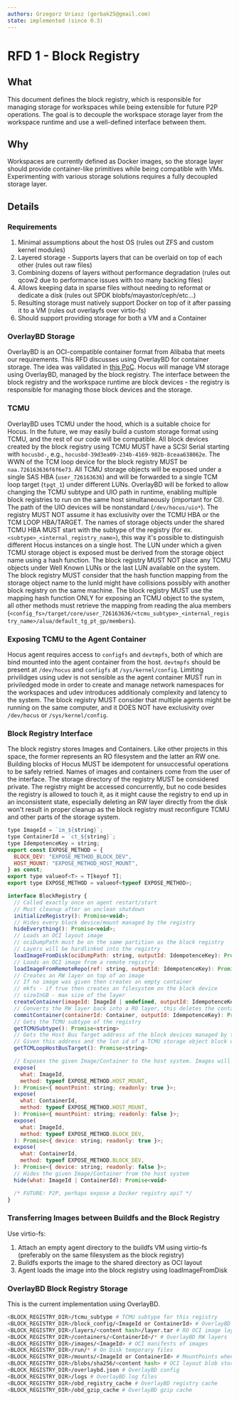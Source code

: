 ```yaml
---
authors: Grzegorz Uriasz (gorbak25@gmail.com)
state: implemented (since 0.3)
---
```


# RFD 1 - Block Registry

## What

This document defines the block registry, which is responsible for managing storage for workspaces while being extensible for future P2P operations. The goal is to decouple the workspace storage layer from the workspace runtime and use a well-defined interface between them.

## Why

Workspaces are currently defined as Docker images, so the storage layer should provide container-like primitives while being compatible with VMs. Experimenting with various storage solutions requires a fully decoupled storage layer.

## Details

### Requirements

1. Minimal assumptions about the host OS (rules out ZFS and custom kernel modules)
2. Layered storage - Supports layers that can be overlaid on top of each other (rules out raw files)
3. Combining dozens of layers without performance degradation (rules out qcow2 due to performance issues with too many backing files)
4. Allows keeping data in sparse files without needing to reformat or dedicate a disk (rules out SPDK blobfs/mayastor/ceph/etc...)
5. Resulting storage must natively support Docker on top of it after passing it to a VM (rules out overlayfs over virtio-fs)
6. Should support providing storage for both a VM and a Container

### OverlayBD Storage

OverlayBD is an OCI-compatible container format from Alibaba that meets our requirements. This RFD discusses using OverlayBD for container storage. The idea was validated in [this PoC](https://github.com/hocus-dev/hocus/pull/59). Hocus will manage VM storage using OverlayBD, managed by the block registry. The interface between the block registry and the workspace runtime are block devices - the registry is responsible for managing those block devices and the storage.

### TCMU

OverlayBD uses TCMU under the hood, which is a suitable choice for Hocus. In the future, we may easily build a custom storage format using TCMU, and the rest of our code will be compatible. All block devices created by the block registry using TCMU MUST have a SCSI Serial starting with `hocusbd-`, e.g., `hocusbd-39d3ea09-234b-4169-982b-8ceaa638062e`. The WWN of the TCM loop device for the block registry MUST be `naa.726163636f6f6e73`. All TCMU storage objects will be exposed under a single SAS HBA (`user_726163636`) and will be forwarded to a single TCM loop target (`tpgt_1`) under different LUNs. OverlayBD will be forked to allow changing the TCMU subtype and UIO path in runtime, enabling multiple block registries to run on the same host simultaneously (important for CI). The path of the UIO devices will be nonstandard (`/dev/hocus/uio*`). The registry MUST NOT assume it has exclusivity over the TCMU HBA or the TCM LOOP HBA/TARGET. The names of storage objects under the shared TCMU HBA MUST start with the subtype of the registry (for ex. `<subtype>_<internal_registry_name>`), this way it's possible to distinguish different Hocus instances on a single host. The LUN under which a given TCMU storage object is exposed must be derived from the storage object name using a hash function. The block registry MUST NOT place any TCMU objects under Well Known LUNs or the last LUN available on the system. The block registry MUST consider that the hash function mapping from the storage object name to the lunId might have collisions possibly with another block registry on the same machine. The block registry MUST use the mapping hash function ONLY for exposing an TCMU object to the system, all other methods must retrieve the mapping from reading the alua members (`<config_fs>/target/core/user_726163636/<tcmu_subtype>_<internal_registry_name>/alua/default_tg_pt_gp/members`).

### Exposing TCMU to the Agent Container
Hocus agent requires access to `configfs` and `devtmpfs`, both of which are bind mounted into the agent container from the host. `devtmpfs` should be present at `/dev/hocus` and `configfs` at `/sys/kernel/config`. Limiting privilidges using udev is not sensible as the agent container MUST run in priviledged mode in order to create and manage network namespaces for the workspaces and udev introduces additionaly complexity and latency to the system. The block registry MUST consider that multiple agents might be running on the same computer, and it DOES NOT have exclusivity over `/dev/hocus` or `/sys/kernel/config`.

### Block Registry Interface

The block registry stores Images and Containers. Like other projects in this space, the former represents an RO filesystem and the latter an RW one. Building blocks of Hocus MUST be idempotent for unsuccessful operations to be safely retried. Names of images and containers come from the user of the interface. The storage directory of the registry MUST be considered private. The registry might be accessed concurrently, but no code besides the registry is allowed to touch it, as it might cause the registry to end up in an inconsistent state, especially deleting an RW layer directly from the disk won't result in proper cleanup as the block registry must reconfigure TCMU and other parts of the storage system.

```js
type ImageId = `im_${string}`;
type ContainerId = `ct_${string}`;
type IdempotenceKey = string;
export const EXPOSE_METHOD = {
  BLOCK_DEV: "EXPOSE_METHOD_BLOCK_DEV",
  HOST_MOUNT: "EXPOSE_METHOD_HOST_MOUNT",
} as const;
export type valueof<T> = T[keyof T];
export type EXPOSE_METHOD = valueof<typeof EXPOSE_METHOD>;

interface BlockRegistry {
  // Called exactly once on agent restart/start
  // Must cleanup after an unclean shutdown
  initializeRegistry(): Promise<void>;
  // Hides every block device/mount managed by the registry
  hideEverything(): Promise<void>;
  // Loads an OCI layout image
  // ociDumpPath must be on the same partition as the block registry
  // Layers will be hardlinked into the registry
  loadImageFromDisk(ociDumpPath: string, outputId: IdempotenceKey): Promise<ImageId>;
  // Loads an OCI image from a remote registry
  loadImageFromRemoteRepo(ref: string, outputId: IdempotenceKey): Promise<ImageId>;
  // Creates an RW layer on top of an image
  // If no image was given then creates an empty container
  // mkfs - if true then creates an filesystem on the block device
  // sizeInGB - max size of the layer
  createContainer(imageId: ImageId | undefined, outputId: IdempotenceKey, opts: { mkfs: boolean; sizeInGB: number }): Promise<ContainerId>;
  // Converts the RW layer back into a RO layer, this deletes the container as overlaybd does not support cow snapshots
  commitContainer(containerId: Container, outputId: IdempotenceKey): Promise<ImageId>
  // Gets the TCMU subtype of the registry
  getTCMUSubtype(): Promise<string>
  // Gets the Host Bus Target address of the block devices managed by the registry
  // Given this address and the lun id of a TCMU storage object block device one might uniquely determine the corresponding block device 
  getTCMLoopHostBusTarget(): Promise<string>

  // Exposes the given Image/Container to the host system. Images will be exposed as RO block devices, Containers as RW block devices.
  expose(
    what: ImageId,
    method: typeof EXPOSE_METHOD.HOST_MOUNT,
  ): Promise<{ mountPoint: string; readonly: true }>;
  expose(
    what: ContainerId,
    method: typeof EXPOSE_METHOD.HOST_MOUNT,
  ): Promise<{ mountPoint: string; readonly: false }>;
  expose(
    what: ImageId,
    method: typeof EXPOSE_METHOD.BLOCK_DEV,
  ): Promise<{ device: string; readonly: true }>;
  expose(
    what: ContainerId,
    method: typeof EXPOSE_METHOD.BLOCK_DEV,
  ): Promise<{ device: string; readonly: false }>;
  // Hides the given Image/Container from the host system
  hide(what: ImageId | ContainerId): Promise<void>

  /* FUTURE: P2P, perhaps expose a Docker registry api? */
}
```

### Transferring Images between Buildfs and the Block Registry

Use virtio-fs:

1. Attach an empty agent directory to the buildfs VM using virtio-fs (preferably on the same filesystem as the block registry)
2. Buildfs exports the image to the shared directory as OCI layout
3. Agent loads the image into the block registry using loadImageFromDisk

### OverlayBD Block Registry Storage
This is the current implementation using OverlayBD.
```bash
<BLOCK_REGISTRY_DIR>/tcmu_subtype # TCMU subtype for this registry
<BLOCK_REGISTRY_DIR>/block_config/<ImageId or ContainerId> # OverlayBD configs for block devices
<BLOCK_REGISTRY_DIR>/layers/<content hash>/layer.tar # RO OCI image layers, folder per layer
<BLOCK_REGISTRY_DIR>/containers/<ContainerId>/* # OverlayBD RW layers
<BLOCK_REGISTRY_DIR>/images/<ImageId> # OCI manifests of images
<BLOCK_REGISTRY_DIR>/run/* # On Disk temporary files
<BLOCK_REGISTRY_DIR>/mounts/<ImageId or ContainerId> # MountPoints when exposing using a mount
<BLOCK_REGISTRY_DIR>/blobs/sha256/<content hash> # OCI layout blob store, contains hardlinks to <BLOCK_REGISTRY_DIR>/layers/<content hash>/layer.tar
<BLOCK_REGISTRY_DIR>/overlaybd.json # OverlayBD config
<BLOCK_REGISTRY_DIR>/logs # OverlayBD log files
<BLOCK_REGISTRY_DIR>/obd_registry_cache # OverlayBD registry cache
<BLOCK_REGISTRY_DIR>/obd_gzip_cache # OverlayBD gzip cache
```